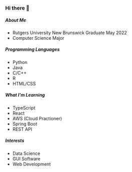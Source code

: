 ### Hi there 👋

##### About Me
- Rutgers University New Brunswick Graduate May 2022
- Computer Science Major

##### Programming Languages
- Python
- Java
- C/C++
- R
- HTML/CSS

##### What I'm Learning
- TypeScript
- React
- AWS (Cloud Practioner)
- Spring Boot
- REST API

##### Interests
- Data Science
- GUI Software
- Web Development
